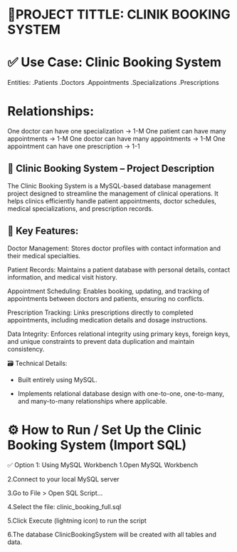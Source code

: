 # 📝PROJECT TITTLE: CLINIK BOOKING SYSTEM


# ✅ Use Case: Clinic Booking System
Entities:
.Patients
.Doctors
.Appointments
.Specializations
.Prescriptions

# Relationships:
One doctor can have one specialization → 1-M
One patient can have many appointments → 1-M
One doctor can have many appointments → 1-M
One appointment can have one prescription → 1-1

## 🏥 Clinic Booking System – Project Description
The Clinic Booking System is a MySQL-based database management project designed to streamline the management of clinical operations. It helps clinics efficiently handle patient appointments, doctor schedules, medical specializations, and prescription records.

## 🔧 Key Features:
Doctor Management: Stores doctor profiles with contact information and their medical specialties.

Patient Records: Maintains a patient database with personal details, contact information, and medical visit history.

Appointment Scheduling: Enables booking, updating, and tracking of appointments between doctors and patients, ensuring no conflicts.

Prescription Tracking: Links prescriptions directly to completed appointments, including medication details and dosage instructions.

Data Integrity: Enforces relational integrity using primary keys, foreign keys, and unique constraints to prevent data duplication and maintain consistency.

🗃️ Technical Details:
- Built entirely using MySQL.

- Implements relational database design with one-to-one, one-to-many, and many-to-many relationships where applicable.

# ⚙️ How to Run / Set Up the Clinic Booking System (Import SQL)
✅ Option 1: Using MySQL Workbench
1.Open MySQL Workbench

2.Connect to your local MySQL server

3.Go to File > Open SQL Script…

4.Select the file: clinic_booking_full.sql

5.Click Execute (lightning icon) to run the script

6.The database ClinicBookingSystem will be created with all tables and data.